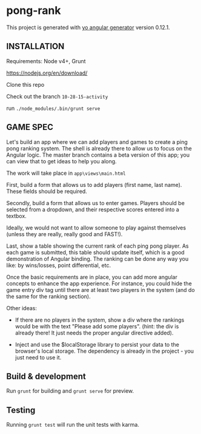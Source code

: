 # pong-rank

This project is generated with [yo angular generator](https://github.com/yeoman/generator-angular)
version 0.12.1.

## INSTALLATION

Requirements: Node v4+, Grunt

https://nodejs.org/en/download/

Clone this repo

Check out the branch `10-28-15-activity`

run `./node_modules/.bin/grunt serve`

## GAME SPEC

Let's build an app where we can add players and games to create a ping pong ranking system. The shell is already there to allow us to focus on the Angular logic. The master branch contains a beta version of this app; you can view that to get ideas to help you along.

The work will take place in `app\views\main.html`

First, build a form that allows us to add players (first name, last name). These fields should be required.

Secondly, build a form that allows us to enter games. Players should be selected from a dropdown, and their respective scores entered into a textbox.

Ideally, we would not want to allow someone to play against themselves (unless they are really, really good and FAST!).

Last, show a table showing the current rank of each ping pong player. As each game is submitted, this table should update itself, which is a good demonstration of Angular binding. The ranking can be done any way you like: by wins/losses, point differential, etc.

Once the basic requirements are in place, you can add more angular concepts to enhance the app experience. For instance, you could hide the game entry div tag until there are at least two players in the system (and do the same for the ranking section).

Other ideas:
* If there are no players in the system, show a div where the rankings would be with the text "Please add some players". (hint: the div is already there! It just needs the proper angular directive added).

* Inject and use the $localStorage library to persist your data to the browser's local storage. The dependency is already in the project - you just need to use it.

## Build & development

Run `grunt` for building and `grunt serve` for preview.

## Testing

Running `grunt test` will run the unit tests with karma.
